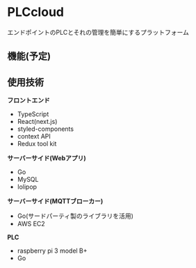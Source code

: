 # PLCcloud
エンドポイントのPLCとそれの管理を簡単にするプラットフォーム 

## 機能(予定)


## 使用技術

**フロントエンド**

- TypeScript
- React(next.js)
- styled-components
- context API
- Redux tool kit

**サーバーサイド(Webアプリ)**

- Go
- MySQL
- lolipop

**サーバーサイド(MQTTブローカー)**

- Go(サードパーティ製のライブラリを活用)
- AWS EC2

**PLC**

- raspberry pi 3 model B+
- Go
